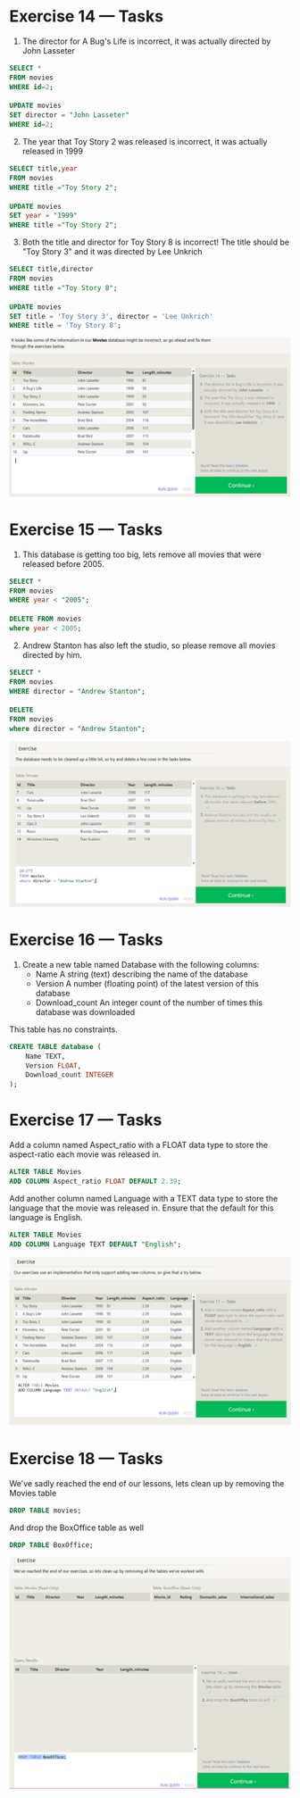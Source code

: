 # Exercise 14 — Tasks

1. The director for A Bug's Life is incorrect, it was actually directed by John Lasseter

```sql
SELECT *
FROM movies
WHERE id=2;

UPDATE movies
SET director = "John Lasseter"
WHERE id=2;
```

2. The year that Toy Story 2 was released is incorrect, it was actually released in 1999

```sql
SELECT title,year
FROM movies
WHERE title ="Toy Story 2";

UPDATE movies
SET year = "1999"
WHERE title ="Toy Story 2";
```

3. Both the title and director for Toy Story 8 is incorrect! The title should be "Toy Story 3" and it was directed by Lee Unkrich

```sql
SELECT title,director
FROM movies
WHERE title ="Toy Story 8";

UPDATE movies
SET title = 'Toy Story 3', director = 'Lee Unkrich'
WHERE title = 'Toy Story 8';
```

![alt text](image.png)

# Exercise 15 — Tasks

1. This database is getting too big, lets remove all movies that were released before 2005.

```sql
SELECT *
FROM movies
WHERE year < "2005";

DELETE FROM movies
where year < 2005;
```

2. Andrew Stanton has also left the studio, so please remove all movies directed by him.

```sql
SELECT *
FROM movies
WHERE director = "Andrew Stanton";

DELETE
FROM movies
where director = "Andrew Stanton";
```

![alt text](image-1.png)

# Exercise 16 — Tasks

1. Create a new table named Database with the following columns:
   - Name A string (text) describing the name of the database
   - Version A number (floating point) of the latest version of this database
   - Download_count An integer count of the number of times this database was downloaded

This table has no constraints.

```sql
CREATE TABLE database (
    Name TEXT,
    Version FLOAT,
    Download_count INTEGER
);
```

# Exercise 17 — Tasks

Add a column named Aspect_ratio with a FLOAT data type to store the aspect-ratio each movie was released in.

```sql
ALTER TABLE Movies
ADD COLUMN Aspect_ratio FLOAT DEFAULT 2.39;
```

Add another column named Language with a TEXT data type to store the language that the movie was released in. Ensure that the default for this language is English.

```sql
ALTER TABLE Movies
ADD COLUMN Language TEXT DEFAULT "English";
```

![alt text](image-2.png)

# Exercise 18 — Tasks

We've sadly reached the end of our lessons, lets clean up by removing the Movies table

```sql
DROP TABLE movies;
```

And drop the BoxOffice table as well

```sql
DROP TABLE BoxOffice;
```

![alt text](image-3.png)
